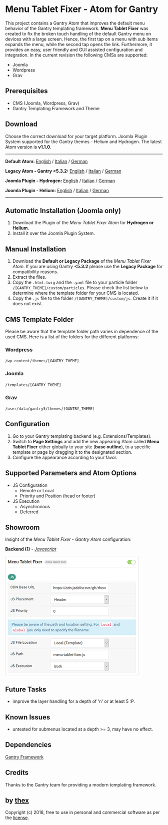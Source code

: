 # Menu Tablet Fixer - Atom for Gantry
This project contains a Gantry Atom that improves the default menu behavior of the Gantry templating framework. **Menu Tablet Fixer** was created to fix the broken touch handling of the default Gantry menu on devices with a large screen. Hence, the first tap on a menu with sub items expands the menu, while the second tap opens the link. Furthermore, it provides an easy, user friendly and GUI assisted configuration and integration. In the current revision the following CMSs are supported:
* Joomla
* Wordpress
* Grav

## Prerequisites
* CMS (Joomla, Wordpress, Grav)
* Gantry Templating Framework and Theme

## Download
Choose the correct download for your target platform. Joomla Plugin System supported for the Gantry themes - Helium and Hydrogen. The latest Atom version is **v1.1.0**.
___
**Default Atom:**
[English](https://github.com/thexmanxyz/Tablet-Menu-Fixer-Gantry/releases/download/v1.1.0/mtf.atom.only.EN.v1.1.0.zip) / [Italian](https://github.com/thexmanxyz/Tablet-Menu-Fixer-Gantry/releases/download/v1.1.0/mtf.atom.only.IT.v1.1.0.zip) / [German](https://github.com/thexmanxyz/Tablet-Menu-Fixer-Gantry/releases/download/v1.1.0/mtf.atom.only.DE.v1.1.0.zip)

**Legacy Atom - Gantry <5.3.2:**
[English](https://github.com/thexmanxyz/Tablet-Menu-Fixer-Gantry/releases/download/v1.1.0/mtf.atom.only.legacy.EN.v1.1.0.zip) / [Italian](https://github.com/thexmanxyz/Tablet-Menu-Fixer-Gantry/releases/download/v1.1.0/mtf.atom.only.legacy.IT.v1.1.0.zip) / [German](https://github.com/thexmanxyz/Tablet-Menu-Fixer-Gantry/releases/download/v1.1.0/mtf.atom.only.legacy.DE.v1.1.0.zip)

**Joomla Plugin - Hydrogen:**
[English](https://github.com/thexmanxyz/Tablet-Menu-Fixer-Gantry/releases/download/v1.1.0/mtf.j3.hydrogen.EN.v1.1.0.zip) / [Italian](https://github.com/thexmanxyz/Tablet-Menu-Fixer-Gantry/releases/download/v1.1.0/mtf.j3.hydrogen.IT.v1.1.0.zip) / [German](https://github.com/thexmanxyz/Tablet-Menu-Fixer-Gantry/releases/download/v1.1.0/mtf.j3.hydrogen.DE.v1.1.0.zip)

**Joomla Plugin - Helium:**
[English](https://github.com/thexmanxyz/Tablet-Menu-Fixer-Gantry/releases/download/v1.1.0/mtf.j3.helium.EN.v1.1.0.zip) / [Italian](https://github.com/thexmanxyz/Tablet-Menu-Fixer-Gantry/releases/download/v1.1.0/mtf.j3.helium.IT.v1.1.0.zip) / [German](https://github.com/thexmanxyz/Tablet-Menu-Fixer-Gantry/releases/download/v1.1.0/mtf.j3.helium.DE.v1.1.0.zip)
___

## Automatic Installation (Joomla only)
1. Download the Plugin of the *Menu Tablet Fixer Atom* for **Hydrogen or Helium**.
2. Install it over the Joomla Plugin System.

## Manual Installation
1. Download the **Default or Legacy Package** of the *Menu Tablet Fixer Atom*. If you are using Gantry **<5.3.2** please use the **Legacy Package** for compatibility reasons.
2. Extract the files.
3. Copy the `.html.twig` and the `.yaml` file to your particle folder `/[GANTRY_THEME]/custom/particles`. Please check the list below to determine where the template folder for your CMS is located.
4. Copy the `.js` file to the folder `/[GANTRY_THEME]/custom/js`. Create it if it does not exist.

## CMS Template Folder
Please be aware that the template folder path varies in dependence of the used CMS. Here is a list of the folders for the different platforms:

### Wordpress
`/wp-content/themes/[GANTRY_THEME]`

### Joomla
`/templates/[GANTRY_THEME]`

### Grav
`/user/data/gantry5/themes/[GANTRY_THEME]`

## Configuration
1. Go to your Gantry templating backend (e.g. Extensions/Templates).
2. Switch to **Page Settings** and add the new appearing Atom called **Menu Tablet Fixer** either globally to your site (**base outline**), to a specific template or page by dragging it to the designated section.
3. Configure the appearance according to your favor.

## Supported Parameters and Atom Options
* JS Configuration
  * Remote or Local
  * Priority and Position (head or footer)
* JS Execution
  * Asynchronous
  * Deferred

## Showroom
Insight of the *Menu Tablet Fixer - Gantry Atom* configuration:

**Backend (1)** - *[Javascript](/screenshots/backend_js.png)*

![1](/screenshots/backend_js.png)

## Future Tasks
* improve the layer handling for a depth of 'n' or at least 5 :P.

## Known Issues
* untested for submenus located at a depth >= 3, may have no effect.

## Dependencies
[Gantry Framework](http://gantry.org/)

## Credits
Thanks to the Gantry team for providing a modern templating framework.

## by [thex](https://github.com/thexmanxyz)
Copyright (c) 2018, free to use in personal and commercial software as per the [license](/LICENSE.md).
